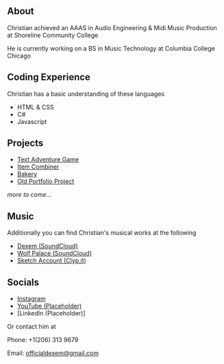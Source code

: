 
## About
Christian achieved an AAAS in Audio Engineering & Midi Music Production at Shoreline Community College

He is currently working on a BS in Music Technology at Columbia College Chicago

## Coding Experience
Christian has a basic understanding of these languages
- HTML & CSS
- C#
- Javascript


## Projects

- [Text Adventure Game](https://github.com/ColumFreytag/freytagtextadventuregame)
- [Item Combiner](https://github.com/ColumFreytag/ItemCombinerFreytag/)
- [Bakery](https://github.com/ColumFreytag/BakeryFreytag/)
- [Old Portfolio Project](https://loopyfruits.github.io/)


_more to come..._


## Music

Additionally you can find Christian's musical works at the following

- [Dexem (SoundCloud)](https://soundcloud.com/dexem)
- [Wolf Palace (SoundCloud)](https://soundcloud.com/wolfpalace)
- [Sketch Account (Clyp.it)](https://clyp.it/user/2ghqdtew)


## Socials
- [Instagram](https://www.instagram.com/dexemm/)
- [YouTube (Placeholder)](https://www.youtube.com/channel/UC_mXj7IREuvgH1ziDXx6NRg)
- [LinkedIn (Placeholder)]

Or contact him at

Phone: +1(206) 313 9679

Email: officialdexem@gmail.com

